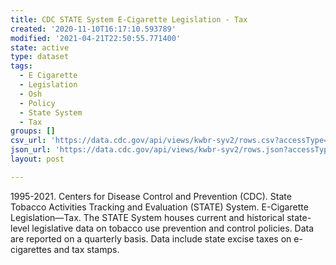 ```yaml
---
title: CDC STATE System E-Cigarette Legislation - Tax
created: '2020-11-10T16:17:10.593789'
modified: '2021-04-21T22:50:55.771400'
state: active
type: dataset
tags:
  - E Cigarette
  - Legislation
  - Osh
  - Policy
  - State System
  - Tax
groups: []
csv_url: 'https://data.cdc.gov/api/views/kwbr-syv2/rows.csv?accessType=DOWNLOAD'
json_url: 'https://data.cdc.gov/api/views/kwbr-syv2/rows.json?accessType=DOWNLOAD'
layout: post

---
```

1995-2021. Centers for Disease Control and Prevention (CDC). State Tobacco Activities Tracking and Evaluation (STATE) System.  E-Cigarette Legislation—Tax. The STATE System houses current and historical state-level legislative data on tobacco use prevention and control policies. Data are reported on a quarterly basis. Data include state excise taxes on e-cigarettes and tax stamps.
